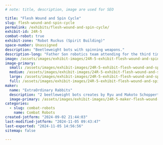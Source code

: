 ```yaml
---
# note: title, description, image are used for SEO

title: "Flesh Wound and Spin Cycle"
slug: flesh-wound-and-spin-cycle
permalink: /exhibits/flesh-wound-and-spin-cycle/
exhibit-id: 24R-5
combat-robot: true
exhibit-zone: "Robot Ruckus (Spirit Building)"
space-number: Unassigned
description: "Beetleweight bots with spinning weapons."
description-long: "Father Son robotics team attending for the third time with 2 3lb bots."
image: /assets/images/exhibit-images/24R-5-exhibit-flesh-wound-and-spin-cycle-43-screenshot-20240902-213839-gallery-5294-large.jpg
image-primary: 
  small: /assets/images/exhibit-images/24R-5-exhibit-flesh-wound-and-spin-cycle-43-screenshot-20240902-213839-gallery-5294-small.jpg
  medium: /assets/images/exhibit-images/24R-5-exhibit-flesh-wound-and-spin-cycle-43-screenshot-20240902-213839-gallery-5294-medium.jpg
  large: /assets/images/exhibit-images/24R-5-exhibit-flesh-wound-and-spin-cycle-43-screenshot-20240902-213839-gallery-5294-large.jpg
  full: /assets/images/exhibit-images/24R-5-exhibit-flesh-wound-and-spin-cycle-43-screenshot-20240902-213839-gallery-5294-full.jpg
maker: 
  name: "ExtraOrdinary Rabbits"
  description: "2 beetleweight bots creates by Ryu and Makoto Schoppert"
  image-primary: /assets/images/exhibit-images/24R-5-maker-flesh-wound-and-spin-cycle-screenshot-20240902-213839-gallery-medium.jpg
categories: 
  - slug: combat-robots
    name: Combat Robots
created-jotform: "2024-09-02 21:44:03"
last-modified-jotform: "2024-11-05 09:43:47"
last-exported: "2024-11-05 14:56:56"
sitemap: false

---
```

